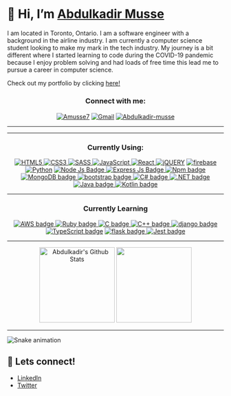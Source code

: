  # 👋 Hi, I’m [Abdulkadir Musse](https://www.linkedin.com/in/abdulkadir-musse/)

<p>I am located in Toronto, Ontario. I am a software engineer with a background in the airline industry. I am currently a computer science student looking to make my mark in the tech industry. My journey is a bit different where I started learning to code during the COVID-19 pandemic because I enjoy problem solving and had loads of free time this lead me to pursue a career in computer science.</p>

Check out my portfolio by clicking [here!](https://www.amusse.ca/)

<h3 align="center">Connect with me:</h3>
<p align="center">
<a href="https://github.com/Amusse7" target="__blank"><img align="center" src="https://img.shields.io/badge/GitHub-100000?style=for-the-badge&logo=github&logoColor=white" alt="Amusse7"/></a>
<a href="amusse710@gmail.com" target="__blank"><img align="center" alt="Gmail" src="https://img.shields.io/badge/Gmail-D14836?style=for-the-badge&logo=gmail&logoColor=white" alt="amusse710@gmail.com"/></a>
<a href="https://www.linkedin.com/in/abdulkadir-musse/" target="__blank"><img align="center" src="https://img.shields.io/badge/LinkedIn-0077B5?style=for-the-badge&logo=linkedin&logoColor=white" alt="Abdulkadir-musse"/></a>
</p>

---
---

<h3 align="center">Currently Using:</h3>
<p align="center"> 
   <a href="https://en.wikipedia.org/wiki/HTML" target="__blank"> <img alt="HTML5" src="https://img.shields.io/badge/html5%20-%23E34F26.svg?&style=for-the-badge&logo=html5&logoColor=white"/> </a> 
  <a href="https://en.wikipedia.org/wiki/CSS" target="__blank"> <img alt="CSS3" src="https://img.shields.io/badge/css3%20-%231572B6.svg?&style=for-the-badge&logo=css3&logoColor=white"/> </a> 
  <a href="https://sass-lang.com/" target="__blank"> <img alt="SASS" src="https://img.shields.io/badge/Sass-CC6699?style=for-the-badge&logo=sass&logoColor=white"/> </a> 
  <a href="https://developer.mozilla.org/en-US/docs/Web/JavaScript" target="__blank"> <img alt="JavaScript" src="https://img.shields.io/badge/javascript%20-%23323330.svg?&style=for-the-badge&logo=javascript&logoColor=%23F7DF1E"/> </a> 
  <a href="https://reactjs.org/" target="__blank"> <img alt="React" src="https://img.shields.io/badge/react%20-%2320232a.svg?&style=for-the-badge&logo=react&logoColor=%2361DAFB"/> </a> 
  <a href="https://jquery.com/" target="__blank"> <img alt="jQUERY" src="https://img.shields.io/badge/jQuery-0769AD?style=for-the-badge&logo=jquery&logoColor=white"/></a> 
  <a href="https://firebase.google.com/" target="__blank"> <img alt="firebase" src="https://img.shields.io/badge/firebase-ffca28?style=for-the-badge&logo=firebase&logoColor=black"/></a> 
  <a href="https://www.python.org" target="__blank"> <img alt="Python" src="https://img.shields.io/badge/python%20-%2314354C.svg?&style=for-the-badge&logo=python&logoColor=white"/></a>
   <a href="https://nodejs.org/en/" target="__blank"> <img alt="Node Js Badge" src="https://img.shields.io/badge/Node.js-339933?style=for-the-badge&logo=nodedotjs&logoColor=white"/> </a> 
<a href="https://expressjs.com/" target="__blank"> <img alt="Express Js Badge" src="https://img.shields.io/badge/Express.js-000000?style=for-the-badge&logo=express&logoColor=white"/> </a> 
<a href="https://www.npmjs.com/" target="__blank"> <img alt="Npm badge" src="https://img.shields.io/badge/NPM-%23CB3837.svg?style=for-the-badge&logo=npm&logoColor=white"/> </a>
<a href="https://www.mongodb.com/" target="__blank"> <img alt="MongoDB badge" src="https://img.shields.io/badge/MongoDB-4EA94B?style=for-the-badge&logo=mongodb&logoColor=white"/> </a>
 <a href="https://getbootstrap.com/" target="__blank"> <img alt="bootstrap badge" src="https://img.shields.io/badge/Bootstrap-563D7C?style=for-the-badge&logo=bootstrap&logoColor=white"/> </a>
  <a href="https://learn.microsoft.com/en-us/dotnet/csharp/tour-of-csharp/" target="__blank"> <img alt="C# badge" src="https://img.shields.io/badge/c%23-%23239120.svg?style=for-the-badge&logo=c-sharp&logoColor=white"/> </a>
    <a href="https://dotnet.microsoft.com/en-us/" target="__blank"> <img alt=".NET badge" src="https://img.shields.io/badge/.NET-5C2D91?style=for-the-badge&logo=.net&logoColor=white"/> </a>
  <a href="https://www.java.com/en/" target="__blank"> <img alt="Java badge" src="https://img.shields.io/badge/java-%23ED8B00.svg?style=for-the-badge&logo=openjdk&logoColor=white"/> </a>
  <a href="" target="__blank"> <img alt="Kotlin badge" src="https://img.shields.io/badge/kotlin-%237F52FF.svg?style=for-the-badge&logo=kotlin&logoColor=white"/> </a>
   <br/>
</p>

---
  
  
<h3 align="center">Currently Learning</h3>
<p align="center">
<a href="https://aws.amazon.com/?nc2=h_lg" target="__blank"> <img alt="AWS badge" src="https://img.shields.io/badge/AWS-%23FF9900.svg?style=for-the-badge&logo=amazon-aws&logoColor=white"/> </a>
<a href="https://www.ruby-lang.org/en/" target="__blank"> <img alt="Ruby badge" src="https://img.shields.io/badge/ruby-%23CC342D.svg?style=for-the-badge&logo=ruby&logoColor=white"/> </a>
<a href="https://en.wikipedia.org/wiki/C_(programming_language)" target="__blank"> <img alt="C badge" src="https://img.shields.io/badge/c-%2300599C.svg?style=for-the-badge&logo=c&logoColor=white"/> </a>
<a href="https://cplusplus.com/" target="__blank"> <img alt="C++ badge" src="https://img.shields.io/badge/c++-%2300599C.svg?style=for-the-badge&logo=c%2B%2B&logoColor=white"/> </a>
   <a href="https://www.djangoproject.com/" target="__blank"> <img alt="django badge" src="https://img.shields.io/badge/django-%23092E20.svg?style=for-the-badge&logo=django&logoColor=white"/> </a>
   <a href="https://www.typescriptlang.org/" target="__blank"> <img alt="TypeScript badge" src="https://img.shields.io/badge/typescript-%23007ACC.svg?style=for-the-badge&logo=typescript&logoColor=white"/></a>
   <a href="https://flask.palletsprojects.com/en/2.3.x/" target="__blank"> <img alt="flask badge" src="https://img.shields.io/badge/flask-%23000.svg?style=for-the-badge&logo=flask&logoColor=white"/> </a>
   <a href="https://jestjs.io/" target="__blank"> <img alt="Jest badge" src="https://img.shields.io/badge/Jest-C21325?style=for-the-badge&logo=jest&logoColor=white"/> </a>
   <br/>
</p>
  
---

<div align="center"> 
 <img height="175em" alt = "Abdulkadir's Github Stats" src="https://github-readme-stats.vercel.app/api?username=amusse7&show_icons=true&theme=algolia&include_all_commits=true&count_private=true"/>
  <img height="175em" src="https://github-readme-stats.vercel.app/api/top-langs/?username=amusse7&layout=compact&langs_count=7&theme=algolia"/>
</div>
     
---
   ![Snake animation](https://github.com/Amusse7/Amuss7/blob/output/github-contribution-grid-snake.svg)


## 👊 Lets connect!
- [LinkedIn](https://www.linkedin.com/in/abdulkadir-musse/)
- [Twitter](https://twitter.com/abdulcodes)
